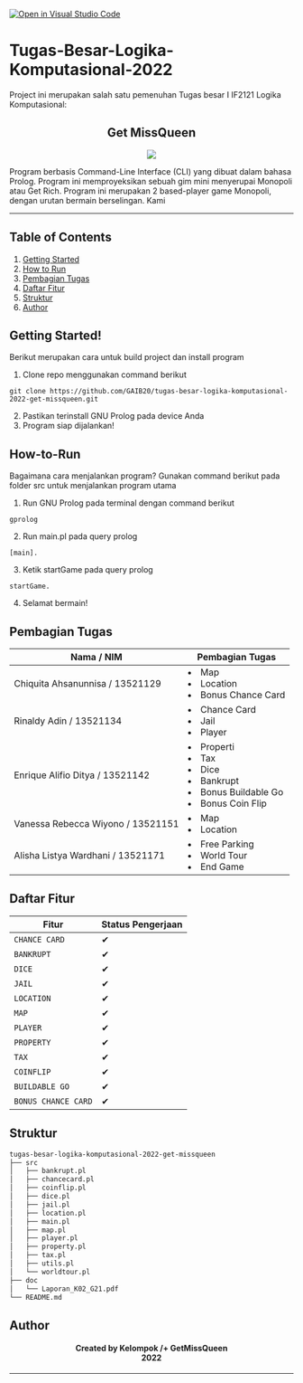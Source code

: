 [![Open in Visual Studio Code](https://classroom.github.com/assets/open-in-vscode-c66648af7eb3fe8bc4f294546bfd86ef473780cde1dea487d3c4ff354943c9ae.svg)](https://classroom.github.com/online_ide?assignment_repo_id=9270286&assignment_repo_type=AssignmentRepo)
# Tugas-Besar-Logika-Komputasional-2022

 Project ini merupakan salah satu pemenuhan Tugas besar I IF2121 Logika Komputasional:
<h2 align="center">
  Get MissQueen<br/>
</h2>

<p align="center">
<img src = https://user-images.githubusercontent.com/73476678/204267705-97b65ea9-89dd-40db-be68-257bbba8700f.png>
</p>

<p> Program berbasis Command-Line Interface (CLI) yang dibuat dalam bahasa Prolog. Program ini memproyeksikan sebuah gim mini menyerupai Monopoli atau Get Rich. Program ini merupakan 2 based-player game Monopoli, dengan urutan bermain berselingan. Kami </p>
<hr>

## Table of Contents
1. [Getting Started](#getting-started)
2. [How to Run](#how-to-run)
3. [Pembagian Tugas](#pembagian-tugas)
4. [Daftar Fitur](#daftar-fitur)
5. [Struktur](#struktur)
6. [Author](#author)

<a name="getting started"></a>

## Getting Started!

Berikut merupakan cara untuk build project dan install program

1. Clone repo menggunakan command berikut

```
git clone https://github.com/GAIB20/tugas-besar-logika-komputasional-2022-get-missqueen.git
```
2. Pastikan terinstall GNU Prolog pada device Anda
3. Program siap dijalankan!

## How-to-Run

Bagaimana cara menjalankan program? Gunakan command berikut pada folder src untuk menjalankan program utama

1. Run GNU Prolog pada terminal dengan command berikut
```
gprolog
```
2. Run main.pl pada query prolog
```
[main].
```
3. Ketik startGame pada query prolog
```
startGame.
```
4. Selamat bermain!

<a name="pembagian-tugas"></a>

## Pembagian Tugas

| Nama / NIM                            | Pembagian Tugas                                                                                                                                            |
| ------------------------------------- | ---------------------------------------------------------------------------------------------------------------------------------------------------------- |
| Chiquita Ahsanunnisa / 13521129 | <li>Map</li> <li>Location</li> <li>Bonus Chance Card</li>  |
| Rinaldy Adin / 13521134  | <li>Chance Card</li> <li>Jail</li> <li>Player</li>  |
| Enrique Alifio Ditya / 13521142     |<li>Properti</li> <li>Tax</li> <li>Dice</li> <li>Bankrupt</li> <li>Bonus Buildable Go</li> <li>Bonus Coin Flip</li> |
| Vanessa Rebecca Wiyono / 13521151     | <li>Map</li> <li>Location</li>  |
| Alisha Listya Wardhani / 13521171 | <li>Free Parking</li> <li>World Tour</li> <li>End Game</li> 

## Daftar Fitur

| Fitur                          | Status Pengerjaan |
| ------------------------------ | ----------------- |
| `CHANCE CARD`                  | &#10004;          |
| `BANKRUPT`                     | &#10004;          |
| `DICE`                         | &#10004;          |
| `JAIL`                         | &#10004;          |
| `LOCATION`                     | &#10004;          |
| `MAP`                          | &#10004;          |
| `PLAYER`                       | &#10004;          |
| `PROPERTY`                     | &#10004;          |
| `TAX`                          | &#10004;          |
| `COINFLIP`                     | &#10004;          |
| `BUILDABLE GO`                 | &#10004;          |
| `BONUS CHANCE CARD`            | &#10004;          |

<a name="struktur"></a>

## Struktur
```bash
tugas-besar-logika-komputasional-2022-get-missqueen
├── src
│   ├── bankrupt.pl
│   ├── chancecard.pl
│   ├── coinflip.pl
│   ├── dice.pl
│   ├── jail.pl
│   ├── location.pl
│   ├── main.pl
│   ├── map.pl
│   ├── player.pl
│   ├── property.pl
│   ├── tax.pl
│   ├── utils.pl
│   └── worldtour.pl
├── doc
│   └── Laporan_K02_G21.pdf
└── README.md

```

<a name="author"></a>

## Author
<h4 align="center">
    Created by Kelompok /+ GetMissQueen<br/>
    2022
</h4>
<hr>
